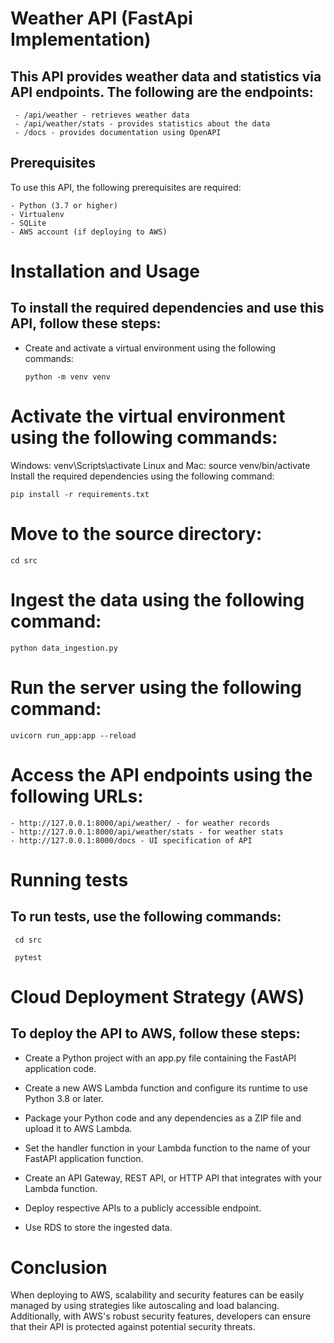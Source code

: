 # Weather API (FastApi Implementation)

## This API provides weather data and statistics via API endpoints. The following are the endpoints:

     - /api/weather - retrieves weather data
     - /api/weather/stats - provides statistics about the data
     - /docs - provides documentation using OpenAPI

## Prerequisites
To use this API, the following prerequisites are required:

    - Python (3.7 or higher)
    - Virtualenv
    - SQLite
    - AWS account (if deploying to AWS)

# Installation and Usage

 ## To install the required dependencies and use this API, follow these steps:

 - Create and activate a virtual environment using    the  following commands:
   
   ``` 
   python -m venv venv 
   ```

# Activate the virtual environment using the following commands:

Windows: venv\Scripts\activate
Linux and Mac: source venv/bin/activate
Install the required dependencies using the following command:

```
pip install -r requirements.txt
````

# Move to the source directory:

``` 
cd src
```

# Ingest the data using the following command:

```
python data_ingestion.py
```

# Run the server using the following command:

```
uvicorn run_app:app --reload
```

# Access the API endpoints using the following URLs:

    - http://127.0.0.1:8000/api/weather/ - for weather records
    - http://127.0.0.1:8000/api/weather/stats - for weather stats
    - http://127.0.0.1:8000/docs - UI specification of API

# Running tests
## To run tests, use the following commands:

 ```
  cd src

  pytest
 ```

# Cloud Deployment Strategy (AWS)
## To deploy the API to AWS, follow these steps:

 - Create a Python project with an app.py file containing the FastAPI application code.

 - Create a new AWS Lambda function and configure its runtime to use Python 3.8 or later.

 - Package your Python code and any dependencies as a ZIP file and upload it to AWS Lambda.

 - Set the handler function in your Lambda function to the name of your FastAPI application function.

 - Create an API Gateway, REST API, or HTTP API that integrates with your Lambda function.

 - Deploy respective APIs to a publicly accessible endpoint.

 - Use RDS to store the ingested data.

# Conclusion
When deploying to AWS, scalability and security features can be easily managed by using strategies like autoscaling and load balancing. Additionally, with AWS's robust security features, developers can ensure that their API is protected against potential security threats.